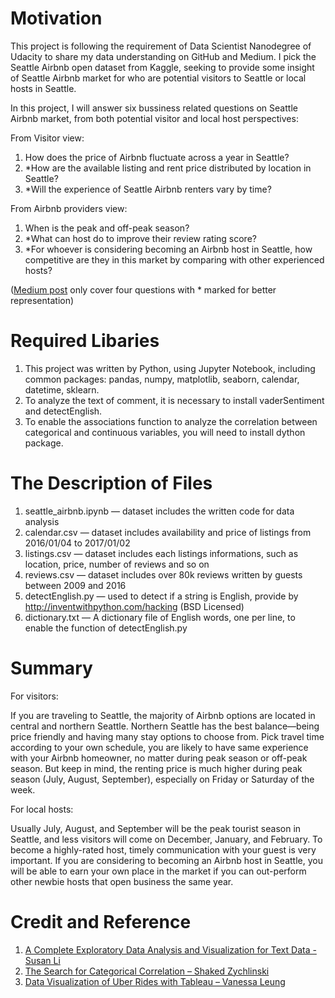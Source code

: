 # Motivation
This project is following the requirement of Data Scientist Nanodegree of Udacity to share my data understanding on GitHub and Medium.
I pick the Seattle Airbnb open dataset from Kaggle, seeking to provide some insight of Seattle Airbnb market for who are potential visitors to Seattle or local hosts in Seattle.

In this project, I will answer six bussiness related questions on Seattle Airbnb market, from both potential visitor and local host perspectives:

From Visitor view:

1. How does the price of Airbnb fluctuate across a year in Seattle?
2. *How are the available listing and rent price distributed by location in Seattle?
3. *Will the experience of Seattle Airbnb renters vary by time?

From Airbnb providers view:

1. When is the peak and off-peak season?
2. *What can host do to improve their review rating score?
3. *For whoever is considering becoming an Airbnb host in Seattle, how competitive are they in this market by comparing with other experienced hosts?

([Medium post](https://medium.com/@wenzhili523/airbnb-market-in-seattle-a-closer-look-from-the-perspectives-of-host-and-visitor-89b179cde17) only cover four questions with * marked for better representation)

# Required Libaries
1. This project was written by Python, using Jupyter Notebook, including common packages: pandas, numpy, matplotlib, seaborn, calendar, datetime, sklearn.
2. To analyze the text of comment, it is necessary to install vaderSentiment and detectEnglish.
3. To enable the associations function to analyze the correlation between categorical and continuous variables, you will need to install dython package.

# The Description of Files
1. seattle_airbnb.ipynb — dataset includes the written code for data analysis
2. calendar.csv — dataset includes availability and price of listings from 2016/01/04 to 2017/01/02
3. listings.csv — dataset includes each listings informations, such as location, price, number of reviews and so on
4. reviews.csv — dataset includes over 80k reviews written by guests between 2009 and 2016
5. detectEnglish.py — used to detect if a string is English, provide by http://inventwithpython.com/hacking (BSD Licensed)
6. dictionary.txt — A dictionary file of English words, one per line, to enable the function of detectEnglish.py

# Summary

For visitors:

If you are traveling to Seattle, the majority of Airbnb options are located in central and northern Seattle. 
Northern Seattle has the best balance—being price friendly and having many stay options to choose from. 
Pick travel time according to your own schedule, you are likely to have same experience with your Airbnb homeowner, 
no matter during peak season or off-peak season. 
But keep in mind, the renting price is much higher during peak season (July, August, September), especially on Friday or Saturday of the week.

For local hosts:

Usually July, August, and September will be the peak tourist season in Seattle, and less visitors will come on December, January, and February.
To become a highly-rated host, timely communication with your guest is very important.
If you are considering to becoming an Airbnb host in Seattle, 
you will be able to earn your own place in the market if you can out-perform other newbie hosts that open business the same year.

# Credit and Reference

1.	[A Complete Exploratory Data Analysis and Visualization for Text Data - Susan Li](https://towardsdatascience.com/a-complete-exploratory-data-analysis-and-visualization-for-text-data-29fb1b96fb6a)
2.	[The Search for Categorical Correlation – Shaked Zychlinski](https://towardsdatascience.com/the-search-for-categorical-correlation-a1cf7f1888c9)
3.	[Data Visualization of Uber Rides with Tableau – Vanessa Leung](https://towardsdatascience.com/data-visualization-of-uber-rides-with-tableau-67988f61f712)
